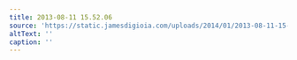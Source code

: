 ```yaml
---
title: 2013-08-11 15.52.06
source: 'https://static.jamesdigioia.com/uploads/2014/01/2013-08-11-15-52-06-scaled.jpg'
altText: ''
caption: ''
---
```


